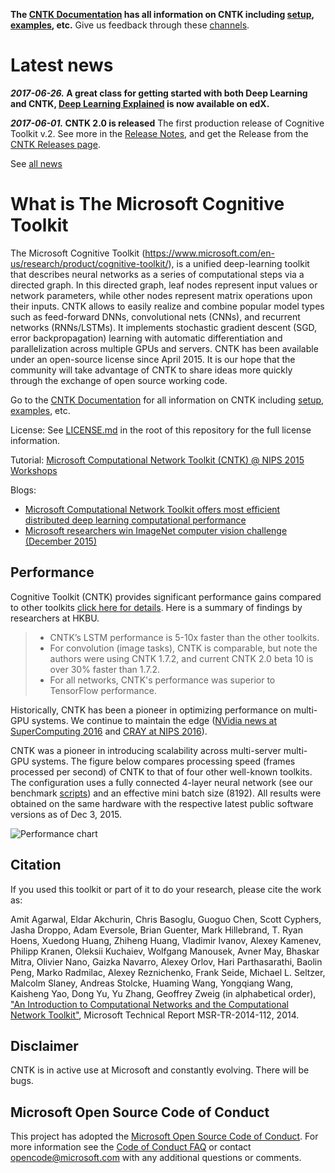 **The [CNTK Documentation](https://docs.microsoft.com/en-us/cognitive-toolkit/) has all information on CNTK including [setup](https://docs.microsoft.com/en-us/cognitive-toolkit/Setup-CNTK-on-your-machine), [examples](https://docs.microsoft.com/en-us/cognitive-toolkit/Examples), etc.**
Give us feedback through these [channels](https://docs.microsoft.com/en-us/cognitive-toolkit/Feedback-Channels).

# Latest news 
***2017-06-26.* A great class for getting started with both Deep Learning and CNTK, [Deep Learning Explained](https://www.edx.org/course/deep-learning-explained-microsoft-dat236x) is now available on edX.**

***2017-06-01.* CNTK 2.0 is released**
The first production release of Cognitive Toolkit v.2. See more in the [Release Notes](https://docs.microsoft.com/en-us/cognitive-toolkit/ReleaseNotes/CNTK_2_0_Release_Notes), and get the Release from the [CNTK Releases page](https://github.com/Microsoft/CNTK/releases).

See [all news](https://docs.microsoft.com/en-us/cognitive-toolkit/news)

# What is The Microsoft Cognitive Toolkit

The Microsoft Cognitive Toolkit (https://www.microsoft.com/en-us/research/product/cognitive-toolkit/), is a unified deep-learning toolkit that describes neural networks as a series of computational steps via a directed graph. In this directed graph, leaf nodes represent input values or network parameters, while other nodes represent matrix operations upon their inputs. CNTK allows to easily realize and combine popular model types such as feed-forward DNNs, convolutional nets (CNNs), and recurrent networks (RNNs/LSTMs). It implements stochastic gradient descent (SGD, error backpropagation) learning with automatic differentiation and parallelization across multiple GPUs and servers. CNTK has been available under an open-source license since April 2015. It is our hope that the community will take advantage of CNTK to share ideas more quickly through the exchange of open source working code.

Go to the [CNTK Documentation](https://docs.microsoft.com/en-us/cognitive-toolkit/) for all information on CNTK including [setup](https://docs.microsoft.com/en-us/cognitive-toolkit/Setup-CNTK-on-your-machine), [examples](https://docs.microsoft.com/en-us/cognitive-toolkit/Examples), etc.

License: See [LICENSE.md](./LICENSE.md) in the root of this repository for the full license information.

Tutorial: [Microsoft Computational Network Toolkit (CNTK) @ NIPS 2015 Workshops](https://research.microsoft.com/en-us/um/people/dongyu/CNTK-Tutorial-NIPS2015.pdf)

Blogs:

* [Microsoft Computational Network Toolkit offers most efficient distributed deep learning computational performance](https://blogs.technet.com/b/inside_microsoft_research/archive/2015/12/07/microsoft-computational-network-toolkit-offers-most-efficient-distributed-deep-learning-computational-performance.aspx)
* [Microsoft researchers win ImageNet computer vision challenge (December 2015)](https://blogs.microsoft.com/next/2015/12/10/microsoft-researchers-win-imagenet-computer-vision-challenge/)

## Performance

Cognitive Toolkit (CNTK) provides significant performance gains compared to other toolkits [click here for details](https://arxiv.org/pdf/1608.07249.pdf). Here is a summary of findings by researchers at HKBU.

> * CNTK’s LSTM performance is 5-10x faster than the other toolkits.
> * For convolution (image tasks), CNTK is comparable, but note the authors were using CNTK 1.7.2, and current CNTK 2.0 beta 10 is over 30% faster than 1.7.2.
> * For all networks, CNTK's performance was superior to TensorFlow performance.

Historically, CNTK has been a pioneer in optimizing performance on multi-GPU systems. We continue to maintain the edge ([NVidia news at SuperComputing 2016](http://nvidianews.nvidia.com/news/nvidia-and-microsoft-accelerate-ai-together) and [CRAY at NIPS 2016](https://www.onmsft.com/news/microsoft-and-cray-announce-partnership-to-speed-up-deep-learning-on-supercomputers)).

 CNTK was a pioneer in introducing scalability across multi-server multi-GPU systems. The figure below compares processing speed (frames processed per second) of CNTK to that of four other well-known toolkits. The configuration uses a fully connected 4-layer neural network (see our benchmark [scripts](https://github.com/Alexey-Kamenev/Benchmarks)) and an effective mini batch size (8192). All results were obtained on the same hardware with the respective latest public software versions as of Dec 3, 2015.

![Performance chart](Documentation/Documents/PerformanceChart.png)

## Citation

If you used this toolkit or part of it to do your research, please cite the work as:

Amit Agarwal, Eldar Akchurin, Chris Basoglu, Guoguo Chen, Scott Cyphers, Jasha Droppo, Adam Eversole, Brian Guenter, Mark Hillebrand, T. Ryan Hoens, Xuedong Huang, Zhiheng Huang, Vladimir Ivanov, Alexey Kamenev, Philipp Kranen, Oleksii Kuchaiev, Wolfgang Manousek, Avner May, Bhaskar Mitra, Olivier Nano, Gaizka Navarro, Alexey Orlov, Hari Parthasarathi, Baolin Peng, Marko Radmilac, Alexey Reznichenko, Frank Seide, Michael L. Seltzer, Malcolm Slaney, Andreas Stolcke, Huaming Wang, Yongqiang Wang, Kaisheng Yao, Dong Yu, Yu Zhang, Geoffrey Zweig (in alphabetical order), ["An Introduction to Computational Networks and the Computational Network Toolkit"](https://research.microsoft.com/apps/pubs/?id=226641), Microsoft Technical Report MSR-TR-2014-112, 2014.

## Disclaimer

CNTK is in active use at Microsoft and constantly evolving. There will be bugs.

## Microsoft Open Source Code of Conduct

This project has adopted the [Microsoft Open Source Code of Conduct](https://opensource.microsoft.com/codeofconduct/). For more information see the [Code of Conduct FAQ](https://opensource.microsoft.com/codeofconduct/faq/) or contact [opencode@microsoft.com](mailto:opencode@microsoft.com) with any additional questions or comments.
